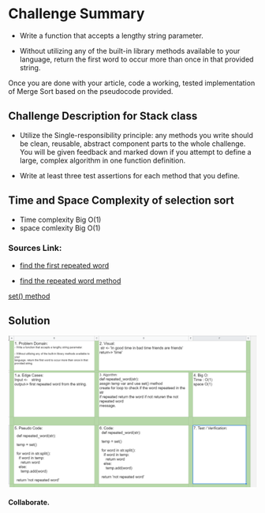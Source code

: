 
# Challenge Summary

- Write a function that accepts a lengthy string parameter.

- Without utilizing any of the built-in library methods available to your language, return the first word to occur more than once in that provided string.

Once you are done with your article, code a working, tested implementation of Merge Sort based on the pseudocode provided.

## Challenge Description for Stack class

- Utilize the Single-responsibility principle: any methods you write should be clean, reusable, abstract component parts to the whole challenge. You will be given feedback and marked down if you attempt to define a large, complex algorithm in one function definition.

- Write at least three test assertions for each method that you define.

## Time and Space Complexity of selection sort

- Time complexity Big O(1) 
- space comlexity Big O(1)

### Sources Link:
- [find the first repeated word](https://w3resource.com/python-exercises/string/python-data-type-string-exercise-55.php)

- [find the repeated word method](https://www.tutorialspoint.com/find-the-first-repeated-word-in-a-string-in-python-using-dictionary)

[set() method](https://www.geeksforgeeks.org/python-set-method/)

## Solution
![repeated_word white board image](../assets/repeated_word.png)
#### Collaborate.

